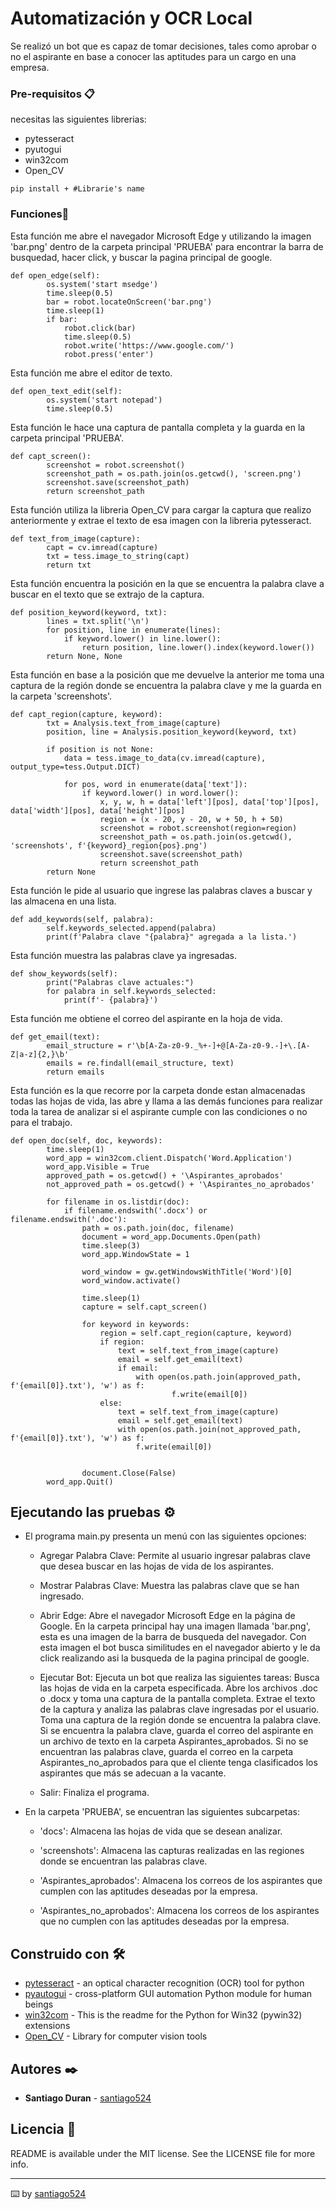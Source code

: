 # Automatización y OCR Local

Se realizó un bot que es capaz de tomar decisiones, tales como aprobar o no el aspirante en base a conocer las aptitudes para un cargo en una empresa.   

### Pre-requisitos 📋

necesitas las siguientes librerias:
- pytesseract
- pyutogui
- win32com
- Open_CV

```
pip install + #Librarie's name
```

### Funciones🔧

Esta función me abre el navegador Microsoft Edge y utilizando la imagen 'bar.png' dentro de la carpeta principal 'PRUEBA' para encontrar la barra de busquedad, hacer click, y buscar la pagina principal de google.

```
def open_edge(self):
        os.system('start msedge')
        time.sleep(0.5)
        bar = robot.locateOnScreen('bar.png')
        time.sleep(1)
        if bar:
            robot.click(bar)
            time.sleep(0.5)
            robot.write('https://www.google.com/')
            robot.press('enter')
```

Esta función me abre el editor de texto.
```
def open_text_edit(self):
        os.system('start notepad')
        time.sleep(0.5)
```

Esta función le hace una captura de pantalla completa y la guarda en la carpeta principal 'PRUEBA'.
```
def capt_screen():
        screenshot = robot.screenshot()
        screenshot_path = os.path.join(os.getcwd(), 'screen.png')
        screenshot.save(screenshot_path)
        return screenshot_path
```

Esta función utiliza la libreria Open_CV para cargar la captura que realizo anteriormente y extrae el texto de esa imagen con la libreria pytesseract.
```
def text_from_image(capture):
        capt = cv.imread(capture)
        txt = tess.image_to_string(capt)
        return txt
```

Esta función encuentra la posición en la que se encuentra la palabra clave a buscar en el texto que se extrajo de la captura.
```
def position_keyword(keyword, txt):
        lines = txt.split('\n')
        for position, line in enumerate(lines):
            if keyword.lower() in line.lower():
                return position, line.lower().index(keyword.lower())
        return None, None
```

Esta función en base a la posición que me devuelve la anterior me toma una captura de la región donde se encuentra la palabra clave y me la guarda en la carpeta 'screenshots'.
```
def capt_region(capture, keyword):
        txt = Analysis.text_from_image(capture)
        position, line = Analysis.position_keyword(keyword, txt)

        if position is not None:
            data = tess.image_to_data(cv.imread(capture), output_type=tess.Output.DICT)

            for pos, word in enumerate(data['text']):
                if keyword.lower() in word.lower():
                    x, y, w, h = data['left'][pos], data['top'][pos], data['width'][pos], data['height'][pos]
                    region = (x - 20, y - 20, w + 50, h + 50)
                    screenshot = robot.screenshot(region=region)
                    screenshot_path = os.path.join(os.getcwd(), 'screenshots', f'{keyword}_region{pos}.png')
                    screenshot.save(screenshot_path)
                    return screenshot_path
        return None
```

Esta función le pide al usuario que ingrese las palabras claves a buscar y las almacena en una lista.
```
def add_keywords(self, palabra):
        self.keywords_selected.append(palabra)
        print(f'Palabra clave "{palabra}" agregada a la lista.')
```

Esta función muestra las palabras clave ya ingresadas.
```
def show_keywords(self):
        print("Palabras clave actuales:")
        for palabra in self.keywords_selected:
            print(f'- {palabra}')
```

Esta función me obtiene el correo del aspirante en la hoja de vida.
```
def get_email(text):
        email_structure = r'\b[A-Za-z0-9._%+-]+@[A-Za-z0-9.-]+\.[A-Z|a-z]{2,}\b'
        emails = re.findall(email_structure, text)
        return emails
```

Esta función es la que recorre por la carpeta donde estan almacenadas todas las hojas de vida, las abre y llama a las demás funciones para realizar toda la tarea de analizar si el aspirante cumple con las condiciones o no para el trabajo.
```
def open_doc(self, doc, keywords):
        time.sleep(1)
        word_app = win32com.client.Dispatch('Word.Application')
        word_app.Visible = True
        approved_path = os.getcwd() + '\Aspirantes_aprobados' 
        not_approved_path = os.getcwd() + '\Aspirantes_no_aprobados'

        for filename in os.listdir(doc):
            if filename.endswith('.docx') or filename.endswith('.doc'):
                path = os.path.join(doc, filename)
                document = word_app.Documents.Open(path)
                time.sleep(3)
                word_app.WindowState = 1

                word_window = gw.getWindowsWithTitle('Word')[0]
                word_window.activate()

                time.sleep(1)
                capture = self.capt_screen()

                for keyword in keywords:
                    region = self.capt_region(capture, keyword)
                    if region:
                        text = self.text_from_image(capture)
                        email = self.get_email(text)
                        if email:
                            with open(os.path.join(approved_path, f'{email[0]}.txt'), 'w') as f:
                                    f.write(email[0])
                    else:
                        text = self.text_from_image(capture)
                        email = self.get_email(text)
                        with open(os.path.join(not_approved_path, f'{email[0]}.txt'), 'w') as f:
                            f.write(email[0]) 


                document.Close(False)
        word_app.Quit()

```

## Ejecutando las pruebas ⚙️

* El programa main.py presenta un menú con las siguientes opciones:

    - Agregar Palabra Clave: Permite al usuario ingresar palabras clave que desea buscar en las hojas de vida de los aspirantes.

    - Mostrar Palabras Clave: Muestra las palabras clave que se han ingresado.

    - Abrir Edge: Abre el navegador Microsoft Edge en la página de Google.
    En la carpeta principal hay una imagen llamada 'bar.png', esta es una imagen de la barra de busqueda del navegador. Con esta imagen el bot busca similitudes en el navegador abierto y le da click realizando asi la busqueda de la pagina principal de google.

    - Ejecutar Bot: Ejecuta un bot que realiza las siguientes tareas:
    Busca las hojas de vida en la carpeta especificada.
    Abre los archivos .doc o .docx y toma una captura de la pantalla completa.
    Extrae el texto de la captura y analiza las palabras clave ingresadas por el usuario.
    Toma una captura de la región donde se encuentra la palabra clave.
    Si se encuentra la palabra clave, guarda el correo del aspirante en un archivo de texto en la carpeta Aspirantes_aprobados. Si no se encuentran las palabras clave, guarda el correo en la carpeta Aspirantes_no_aprobados para que el cliente tenga clasificados los aspirantes que más se adecuan a la vacante.

    - Salir: Finaliza el programa.


* En la carpeta 'PRUEBA', se encuentran las siguientes subcarpetas:

    - 'docs': Almacena las hojas de vida que se desean analizar.

    - 'screenshots': Almacena las capturas realizadas en las regiones donde se encuentran las palabras clave.

    - 'Aspirantes_aprobados': Almacena los correos de los aspirantes que cumplen con las aptitudes deseadas por la empresa.

    - 'Aspirantes_no_aprobados': Almacena los correos de los aspirantes que no cumplen con las aptitudes deseadas por la empresa.


## Construido con 🛠️

* [pytesseract](https://pypi.org/project/pytesseract/) - an optical character recognition (OCR) tool for python
* [pyautogui](https://pypi.org/project/PyAutoGUI/) - cross-platform GUI automation Python module for human beings
* [win32com](https://pypi.org/project/pywin32/) - This is the readme for the Python for Win32 (pywin32) extensions
* [Open_CV](https://pypi.org/project/opencv-python/) - Library for computer vision tools

## Autores ✒️

* **Santiago Duran** - [santiago524](https://github.com/santiago524)

## Licencia 📄

README is available under the MIT license. See the LICENSE file for more info.

---
⌨️ by [santiago524](https://github.com/santiago524)

